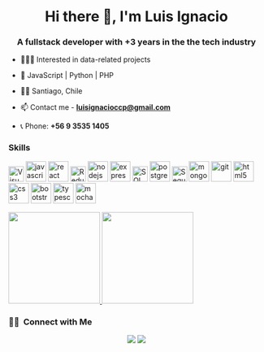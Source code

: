 <link rel="stylesheet" href="https://cdn.jsdelivr.net/gh/devicons/devicon@v2.11.0/devicon.min.css">
<!-- ### ![hire-javascript-developer-banner](https://user-images.githubusercontent.com/66705822/100891556-211aa600-3498-11eb-84d7-7e9d43c8331c.jpg) -->
<h1 align="center">Hi there 👋, I'm Luis Ignacio</h1>
<h3 align="center">A fullstack developer with +3 years in the the tech industry</h3>

<!-- <p align="left"> <img src="https://komarev.com/ghpvc/?username=luisignaciocc" alt="pydevsg" /> </p> -->

- 🧑🏻‍💻 Interested in data-related projects

- 🚀 JavaScript | Python | PHP

- ✌🏻 Santiago, Chile

- 📫 Contact me - **luisignacioccp@gmail.com**

- 📞 Phone: **+56 9 3535 1405**

### Skills
<p align="left">
<i class="devicon-codeigniter-plain colored"></i>
<img height=30 alt="Visual Studio Code" src="https://upload.wikimedia.org/wikipedia/commons/thumb/2/2d/Visual_Studio_Code_1.18_icon.svg/1024px-Visual_Studio_Code_1.18_icon.svg.png" />
<img src="https://devicons.github.io/devicon/devicon.git/icons/javascript/javascript-original.svg" alt="javascript" width="40" height="40"/>
<img src="https://devicons.github.io/devicon/devicon.git/icons/react/react-original-wordmark.svg" alt="react" width="40" height="40"/>
<img src="https://img.icons8.com/color/48/000000/redux.png" height=30 alt="Redux"  />
<img src="https://devicons.github.io/devicon/devicon.git/icons/nodejs/nodejs-original-wordmark.svg" alt="nodejs" width="40" height="40"/>
<img src="https://devicons.github.io/devicon/devicon.git/icons/express/express-original-wordmark.svg" alt="express" width="40" height="40"/>
<img src="https://www.logolynx.com/images/logolynx/c0/c0f84d9509d6690a70ce4c596f740c62.png" height=30 alt="SQL"/>
<img src="https://icongr.am/devicon/postgresql-original.svg?size=128&color=currentColor" alt="postgresql40" height="40"/>
<img height=30 alt="Sequelize ORM" src="https://cdn.worldvectorlogo.com/logos/sequelize.svg" />
<img src="https://devicons.github.io/devicon/devicon.git/icons/mongodb/mongodb-original-wordmark.svg" alt="mongodb" width="40" height="40"/> 
<img src="https://www.vectorlogo.zone/logos/git-scm/git-scm-icon.svg" alt="git" width="40" height="40" /> 
<img src="https://devicons.github.io/devicon/devicon.git/icons/html5/html5-original-wordmark.svg" alt="html5" width="40" height="40"/>
<img src="https://devicons.github.io/devicon/devicon.git/icons/css3/css3-original-wordmark.svg" alt="css3" width="40" height="40"/>
<img src="https://devicons.github.io/devicon/devicon.git/icons/bootstrap/bootstrap-plain.svg" alt="bootstrap" width="40" height="40"/>
<img src="https://devicons.github.io/devicon/devicon.git/icons/typescript/typescript-original.svg" alt="typescript" width="40" height="40"/>
<img src="https://icongr.am/devicon/mocha-plain.svg?size=128&color=currentColor" alt="mocha" width="40" height="40"/>

<p>
<a href="https://github.com/AVS1508">
  <img height="180em" src="https://github-readme-stats.vercel.app/api?username=luisignaciocc&show_icons=true&theme=chartreuse-dark" />
  <img height="180em" src="https://github-readme-stats-eight-theta.vercel.app/api/top-langs/?username=luisignaciocc&theme=radical&layout=compact&exclude_lang=java+r" />
</a>
</p>

<h3> 🤝🏻 &nbsp;Connect with Me </h3>

<p align="center">
<a href="https://www.linkedin.com/in/luisignaciocc/"><img src="https://img.shields.io/badge/-Luis%20Cabezas-0077B5?style=flat-square&logo=Linkedin&logoColor=white"/></a>
<a href="mailto:matias.ariel.funes@gamil.com"><img src="https://img.shields.io/badge/-luisignacioccp@gamil.com-D14836?style=flat-square&logo=Gmail&logoColor=white"/></a>

